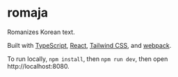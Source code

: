# romaja

Romanizes Korean text.

Built with [TypeScript](https://www.typescriptlang.org), [React](https://reactjs.org),
[Tailwind CSS](https://tailwindcss.com), and [webpack](https://webpack.js.org).

To run locally, `npm install`, then `npm run dev`, then open http://localhost:8080.
